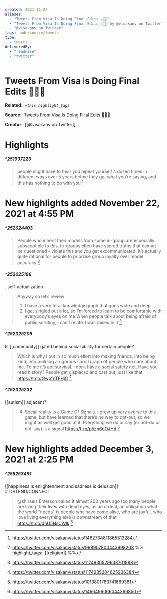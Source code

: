 ```yaml
---
created: 2021-11-22
aliases:
  - "Tweets From Visa Is Doing Final Edits ✍🏾📖"
  - "Tweets From Visa Is Doing Final Edits ✍🏾📖 by @visakanv on Twitter"
  - "@visakanv on Twitter"
tags: node/source/tweets
type: 
  - tweets
deliveredBy: 
  - "readwise"
  - "twitter"
---
```

# Tweets From Visa Is Doing Final Edits ✍🏾📖

**Related**:: 
*`=this.highlight_tags`*

**Source**:: [Tweets From Visa Is Doing Final Edits ✍🏾📖](https://twitter.com/visakanv)

**Creator**:: [[@visakanv on Twitter]]

# Highlights
##### ^251937223
  
> people might have to hear you repeat yourself a dozen times in different ways over 5 years before they get what you’re saying, and this has nothing to do with you 
  [^251937223]

[^251937223]: https://twitter.com/visakanv/status/1462734811865313284

# New highlights added November 22, 2021 at 4:55 PM
##### ^252024403
  
> People who inherit their models from some in-group are especially subsceptible to this. In-groups often have sacred truths that cannot be questioned - violate this and you get excommunicated. It’s actually quite rational for people to prioritise group loyalty over model accuracy 
  [^252024403]

[^252024403]: https://twitter.com/visakanv/status/998907800443998208
%%
highlight_tags:: [[religion]]
%%
##### ^252025196
. self-actualization  
> Anyway so let’s review
> 1. I have a very feral knowledge graph that goes wide and deep
> 2. I get singled out a lot, so I’m forced to learn to be comfortable with everybody’s eyes on me
> When people talk about being afraid of public scrutiny, I can’t relate. I was raised in it 
  [^252025196]

[^252025196]: https://twitter.com/visakanv/status/1174930529633701888

##### ^252025209
Is [[community]] gated behind social ability for certain people?  
> Which is why I put in so much effort into making friends, into being kind, into building a rigorous social graph of people who care about me. To me it’s abt survival. I don’t have a social safety net. Have you read history? People get displaced and cast out, just like that https://t.co/GwpfnTFHjC 
  [^252025209]

[^252025209]: https://twitter.com/visakanv/status/1174935204625936384

##### ^252025232
[[autism]] adjacent?  
> 4. Social reality is a Game Of Signals. I grew up very averse to this game, but have learned that there’s no way to opt-out, so we might as well get good at it. Everything we do or say (or not-do or not-say) is a signal https://t.co/p5zp6oOJHd 
  [^252025232]

[^252025232]: https://twitter.com/visakanv/status/1013801783741669381

# New highlights added December 3, 2021 at 2:25 PM
##### ^255253491
[[happiness is enlightenment and sadness is delusion]] #TO/TEND/CONNECT  
> @shiraeis Emerson called it almost 200 years ago
> too many people are living their lives with dead eyes, as an ordeal, an obligation
> what the world "needs" is people who have come alive, who are joyful, who love living
> everything else is downstream of that
> https://t.co/dhU5NsCWlk 
  [^255253491]

[^255253491]: https://twitter.com/visakanv/status/1466496066044366850

